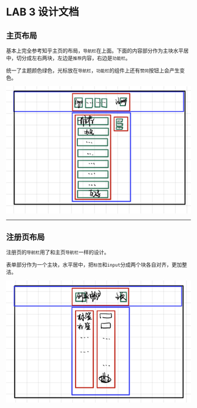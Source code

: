 LAB 3 设计文档
==========

## 主页布局
基本上完全参考知乎主页的布局，`导航栏`在上面。下面的内容部分作为主块水平居中，切分成左右两块，左边是`推荐`内容，右边是`功能栏`。

统一了主题颜色绿色，光标放在`导航栏`，`功能栏`的组件上还有`赞同`按钮上会产生变色。

![主页布局](./images/主页布局.PNG)

-------------------
## 注册页布局
注册页的`导航栏`用了和主页`导航栏`一样的设计。

表单部分作为一个主块，水平居中，把`标签`和`input`分成两个块各自对齐，更加整洁。

![注册页布局](./images/注册页布局.PNG)
